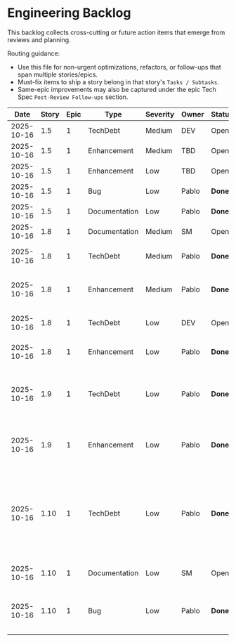 # Engineering Backlog

This backlog collects cross-cutting or future action items that emerge from reviews and planning.

Routing guidance:

- Use this file for non-urgent optimizations, refactors, or follow-ups that span multiple stories/epics.
- Must-fix items to ship a story belong in that story's `Tasks / Subtasks`.
- Same-epic improvements may also be captured under the epic Tech Spec `Post-Review Follow-ups` section.

| Date | Story | Epic | Type | Severity | Owner | Status | Notes |
| ---- | ----- | ---- | ---- | -------- | ----- | ------ | ----- |
| 2025-10-16 | 1.5 | 1 | TechDebt | Medium | DEV | Open | Add automated test coverage for RedisCacheRepository. Defer to Story 1.8 (CI/CD). Related AC#5. Files: Create LlmTokenPrice.Infrastructure.Tests/Caching/RedisCacheRepositoryTests.cs |
| 2025-10-16 | 1.5 | 1 | Enhancement | Medium | TBD | Open | Consider implementing Polly retry logic for transient Redis failures (3 retries with exponential backoff). Defer to Phase 2. Related files: RedisCacheRepository.cs |
| 2025-10-16 | 1.5 | 1 | Enhancement | Low | TBD | Open | Add cache key validation utility for defense-in-depth security. Create CacheKeys.ValidateKey() method with alphanumeric + colon/hyphen validation, max 250 chars. |
| 2025-10-16 | 1.5 | 1 | Bug | Low | Pablo | **Done** | Clean up corrupted cache entries on JSON deserialization failure. RedisCacheRepository.cs:71-73 - Added DeleteAsync call on JsonException. Completed 2025-10-16. |
| 2025-10-16 | 1.5 | 1 | Documentation | Low | Pablo | **Done** | Document CancellationToken limitation in ICacheRepository interface XML comments. Added note to all 4 methods explaining StackExchange.Redis 2.7.10 limitation. Completed 2025-10-16. |
| 2025-10-16 | 1.8 | 1 | Documentation | Medium | SM | Open | Add Story Context XML documentation for CI/CD architectural decisions (service containers, trigger patterns, caching strategy). Create docs/story-context-1.8.xml. Related AC#5, AC#6. |
| 2025-10-16 | 1.8 | 1 | TechDebt | Medium | Pablo | **Done** | Implement code coverage reporting in backend pipeline. Added coverlet.collector v6.0.2 + Codecov upload to backend-ci.yml with XPlat Code Coverage collection. Generates coverage.cobertura.xml. Completed 2025-10-16. Related AC#1. |
| 2025-10-16 | 1.8 | 1 | Enhancement | Medium | Pablo | **Done** | Add ESLint security plugins for XSS/injection detection. Installed eslint-plugin-security v3.0.1 + eslint-plugin-no-unsanitized v4.1.4. Configured 9 security rules in eslint.config.js (detect-unsafe-regex, detect-eval-with-expression, no-unsanitized/method, etc.). Completed 2025-10-16. Related AC#2. |
| 2025-10-16 | 1.8 | 1 | TechDebt | Low | DEV | Open | Expand unit test coverage to all domain entities (Capability, Benchmark, BenchmarkScore). Create CapabilityTests.cs, BenchmarkTests.cs, BenchmarkScoreTests.cs following ModelTests.cs pattern. Defer to Story 1.10. Related AC#1. |
| 2025-10-16 | 1.8 | 1 | Enhancement | Low | Pablo | **Done** | Optimize frontend pipeline with node_modules caching. Added cache step to .github/workflows/frontend-ci.yml with pnpm-lock.yaml hash key. Expected 5-10s improvement on cache hit. Completed 2025-10-16. Related AC#2. |
| 2025-10-16 | 1.9 | 1 | TechDebt | Low | Pablo | **Done** | Add unit tests for SampleDataSeeder. Created LlmTokenPrice.Infrastructure.Tests xUnit project with SampleDataSeederTests.cs containing 3 comprehensive tests: (1) SeedAsync_WithEmptyDatabase_SeedsCorrectCounts (validates 10 models, 5 benchmarks, 34+ scores), (2) SeedAsync_WithExistingData_SkipsSeeding (idempotency check), (3) SeedAsync_CreatesCorrectRelationships (Model → Capability 1:1, Model → Scores 1:N, provider diversity). All 3 tests passing. Completed 2025-10-16. Related AC#1, AC#3. |
| 2025-10-16 | 1.9 | 1 | Enhancement | Low | Pablo | **Done** | Add benchmark score validation helper in SampleDataSeeder. Created CreateScore() private method to validate scores fall within benchmark's TypicalRangeMin/Max. Throws ArgumentOutOfRangeException with descriptive message if validation fails. Updated GPT-4 benchmark scores to use helper method. Completed 2025-10-16. File: SampleDataSeeder.cs:144-163. Related AC#2. |
| 2025-10-16 | 1.10 | 1 | TechDebt | Low | Pablo | **Done** | Add unit tests for ModelQueryService mapping edge cases. Created LlmTokenPrice.Application.Tests project with ModelQueryServiceTests.cs containing 6 comprehensive unit tests: (1) GetAllModelsAsync_WithNullCapability_ReturnsNullCapabilityDto, (2) GetAllModelsAsync_WithZeroBenchmarks_ReturnsEmptyTopBenchmarks, (3) GetAllModelsAsync_WithFiveBenchmarks_ReturnsOnlyTop3OrderedByScoreDesc, (4) GetAllModelsAsync_WithValidModel_MapsAllFieldsCorrectly, (5) GetModelByIdAsync_WhenModelNotFound_ReturnsNull, (6) GetModelByIdAsync_WhenModelExists_ReturnsMappedDto. All tests passing (6/6). Completed 2025-10-16. Files: LlmTokenPrice.Application.Tests/Services/ModelQueryServiceTests.cs. Related AC#3. |
| 2025-10-16 | 1.10 | 1 | Documentation | Low | SM | Open | Generate story context documentation for Story 1.10. Run story-context workflow to create story-context-1.10.xml for Dev Agent Record consistency. Update story-1.10.md:158 with context reference path. |
| 2025-10-16 | 1.10 | 1 | Bug | Low | Pablo | **Done** | Fix EF Core version conflict in Infrastructure.Tests. Updated LlmTokenPrice.Infrastructure.Tests.csproj to use EF Core 9.0.10 (aligned with Infrastructure project). Build now shows 0 warnings, 0 errors. Completed 2025-10-16. Command: dotnet add package Microsoft.EntityFrameworkCore.Relational --version 9.0.10. Files: services/backend/LlmTokenPrice.Infrastructure.Tests/LlmTokenPrice.Infrastructure.Tests.csproj:9. |
